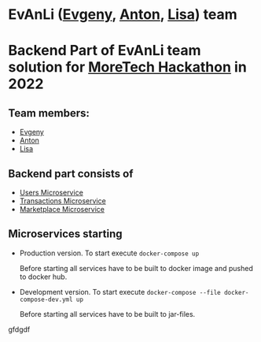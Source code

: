 # EvAnLi ([Evgeny](https://www.linkedin.com/in/evgeny-shurupov/), [Anton](https://github.com/uskov-anton), [Lisa](https://www.behance.net/lisasavelieva)) team

# Backend Part of EvAnLi team solution for [MoreTech Hackathon](https://moretech.vtb.ru/) in 2022

## Team members:
* [Evgeny](https://www.linkedin.com/in/evgeny-shurupov/)
* [Anton](https://github.com/uskov-anton)
* [Lisa](https://www.behance.net/lisasavelieva)

## Backend part consists of 
* [Users Microservice](/users)
* [Transactions Microservice](/transactions)
* [Marketplace Microservice](/market)

## Microservices starting
* Production version. To start execute `docker-compose up`
  
  Before starting all services have to be built to docker image and pushed to docker hub.
  
  
* Development version. To start execute `docker-compose --file docker-compose-dev.yml up`

  Before starting all services have to be built to jar-files.

gfdgdf
